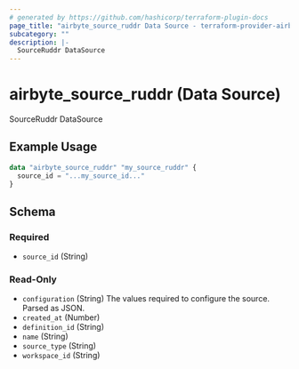 ```yaml
---
# generated by https://github.com/hashicorp/terraform-plugin-docs
page_title: "airbyte_source_ruddr Data Source - terraform-provider-airbyte"
subcategory: ""
description: |-
  SourceRuddr DataSource
---
```


# airbyte_source_ruddr (Data Source)

SourceRuddr DataSource

## Example Usage

```terraform
data "airbyte_source_ruddr" "my_source_ruddr" {
  source_id = "...my_source_id..."
}
```

<!-- schema generated by tfplugindocs -->
## Schema

### Required

- `source_id` (String)

### Read-Only

- `configuration` (String) The values required to configure the source. Parsed as JSON.
- `created_at` (Number)
- `definition_id` (String)
- `name` (String)
- `source_type` (String)
- `workspace_id` (String)
